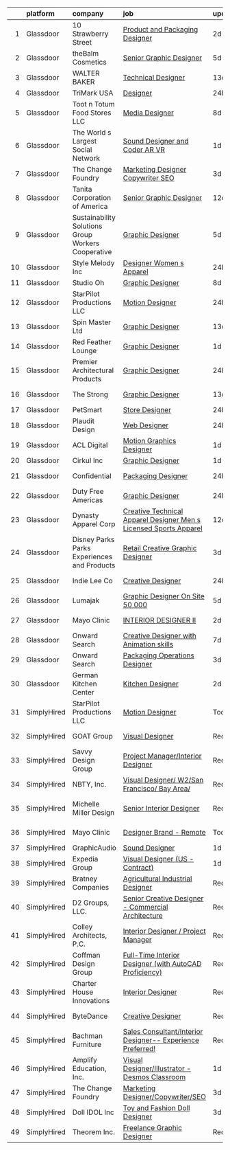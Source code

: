 

|    | platform    | company                                            | job                                                                                                                                                                                                                                                                                                                                                                                                                                                                                                                                                                                                                                                                                                                                                                                                                                                                                                                                                                                                                                                                                                                                                                                                                                                                                                                                                                                                                                         | update_time   | location              |
|---:|:------------|:---------------------------------------------------|:--------------------------------------------------------------------------------------------------------------------------------------------------------------------------------------------------------------------------------------------------------------------------------------------------------------------------------------------------------------------------------------------------------------------------------------------------------------------------------------------------------------------------------------------------------------------------------------------------------------------------------------------------------------------------------------------------------------------------------------------------------------------------------------------------------------------------------------------------------------------------------------------------------------------------------------------------------------------------------------------------------------------------------------------------------------------------------------------------------------------------------------------------------------------------------------------------------------------------------------------------------------------------------------------------------------------------------------------------------------------------------------------------------------------------------------------|:--------------|:----------------------|
|  1 | Glassdoor   | 10 Strawberry Street                               | [Product and Packaging Designer](https://www.glassdoor.com/partner/jobListing.htm?pos=122&ao=1110586&s=58&guid=0000018243933b9ab3ee5edc69292d4b&src=GD_JOB_AD&t=SR&vt=w&ea=1&cs=1_1140e3aa&cb=1658991099370&jobListingId=1008027656755&cpc=654405A9B1E0A9F5&jrtk=3-0-1g91p6f2vkbmp801-1g91p6f3n21a6000-3203b52c68a4bba9--6NYlbfkN0D_6vMx0NGgUfI-u-O1RRT56q9GWdSybk0R5Nv1r0VkU2Ng-LzUJjuSpNa2qsol8YuBYtBQJBb7wrvamZogabsoahdqLMjX-Xzjg0-zH8JjOoF3GN1lU-R5S99nYChyfIVspmwmAaBLcqu8yt0J54AzB1PyGiFuTaCG3BfvpDu5GkRwCJzKGvJCjroYXrW_aBIzzGte3QE4JvJL6eoSM2W9tu_RPFmBJi7g_MvYMEBTh3OlfLR19dkAtwirfZwPrwmw4CQlfCaDxHN66yAcvYLCo_vlXGDPG5uuLxc-YdOEutrkpNgplkeAkTEtzWoFmNFd5qEqNNDqupjioiwMhuXSqqu73dDUZGBDGy-rlYMVTnSi1-zaX5pYM4U5j20ZOQ8RsSUkMd-4trYPDNqf_z3V03M6QnxKzg7jfIrSSCUN4aZj32VlDMCa9FiK9hQoXlMemXmwGPS0srFw2Y4wKxvBvpWvFpT0QGccB_yooh8Xch1uIxcwVaKOY08PWFeI5m8%3D)                                                                                                                                                                                                                                                                                                                                                                                                                                                                                                                                                                     | 2d            | Minnesota             |
|  2 | Glassdoor   | theBalm Cosmetics                                  | [Senior Graphic Designer](https://www.glassdoor.com/partner/jobListing.htm?pos=128&ao=1110586&s=58&guid=0000018243933b9ab3ee5edc69292d4b&src=GD_JOB_AD&t=SR&vt=w&ea=1&cs=1_318de666&cb=1658991099371&jobListingId=1008023270650&cpc=8795CF9063CD573D&jrtk=3-0-1g91p6f2vkbmp801-1g91p6f3n21a6000-3443bbd3b66a87f7--6NYlbfkN0CiwYZWsgeIGxaZVD9AijDv5Y8RBhHgWVXL7YNkINyxKjn7YTrqEzQwB_iyJwxxx3lTN6lrSZjncLtlQEJIM-o3RG-7AJazINih6hy0vg3xrkk_OT-XH6ntD2F64M9b1vJIjF-nYYsQQMLeoY5kzfmfaXFxzyRQlfy78UCbYsKhJsO5efnCWg0i4KKBz7W_F4a84yzcM2J2l6Z5XFfgdHz-zTb-bEdV7CdaewX8DOAiHDb19lWONBIPUG5JEvgzV2x9ws2VuuBsbx4DwcMLlNOvjSZDBgstau5D1UUx65cztYUI3PWJgfIOQInPUWG5OteRMlOjkX-1Ic1CdR8l2Na_8Wuam-xi0g6hyhrQjyjS1JiqrLU2KyT09dlMX7kbJnDSt-pZ5UtJRf-UFm4aPiUsobgpvCVemFa08wyRM2tlixsVdiIUxNZEGGAX4IlqxJQIAG8HMhhLToWMSvwCpvQaN42s9xmleY5reaSBlhcruZ__tw2k9mahUh1H37DeJPM%3D)                                                                                                                                                                                                                                                                                                                                                                                                                                                                                                                                                                            | 5d            | Remote                |
|  3 | Glassdoor   | WALTER BAKER                                       | [Technical Designer](https://www.glassdoor.com/partner/jobListing.htm?pos=111&ao=1110586&s=58&guid=0000018243933b9ab3ee5edc69292d4b&src=GD_JOB_AD&t=SR&vt=w&ea=1&cs=1_886b63b7&cb=1658991099368&jobListingId=1008005332025&cpc=87034903B3AB482B&jrtk=3-0-1g91p6f2vkbmp801-1g91p6f3n21a6000-16b3193b0ede4e7f--6NYlbfkN0A1-j4u96m2xyqoeIWnPoR7_J4x_bs5PQ-S-7T73NKrWs1ICRAWkHF7n2wd2ehqD8mDuGAT67GNun9A0CDmgBq9KSGfgngPpHkvvyaAc0N8118XMNXDUARQgpqAiZ1AtpVDpoLLrYWxJ2obS0RKBKzT3HjfD14k6Li0J2v4QPvvVLY-SKT17o0jNf7pwYEP7Y9oi3Zx0EAiDzKfvZeg0enyMmE1WaUBtl0NBOVQQIDuvsuykdciL1fRmQbYJuipnIMb_59o-VqxbPhfGcyldEjSZvHoGId_SVscoH80aeo2rvS6VjB8ONNcA__MC8Do3kU6pZ_wJPRGel6nGzxyBvdyzSVOqnfo_h5-0xaQ70zR-yXTP4pz0Pvigh1KqGcI3mjJ1yb-Vr9qp0ikZTmBJU-wsVhhjBI5lh45WPxm1wm8gKRAMAzBc_kszOyNu5vOMobt1ZZIGIHzqMib0EkQZLIJCrinAGWleFHUdOW1C7j-YnRo4uBacwz_)                                                                                                                                                                                                                                                                                                                                                                                                                                                                                                                                                                                               | 13d           | New York, NY          |
|  4 | Glassdoor   | TriMark USA                                        | [Designer](https://www.glassdoor.com/partner/jobListing.htm?pos=127&ao=1110586&s=58&guid=0000018243933b9ab3ee5edc69292d4b&src=GD_JOB_AD&t=SR&vt=w&cs=1_1f2e01a5&cb=1658991099370&jobListingId=1008033595243&cpc=FAE5E775D180B2FB&jrtk=3-0-1g91p6f2vkbmp801-1g91p6f3n21a6000-7639b0a04e337125--6NYlbfkN0Dunb9VG4vZxdc7LiwWlvX8ookvGZGBZF4f3Y8dV2vgGRSt85D8loWo518s_fq7Ddmps5b6KT28-_xN6oLl7GMzVE9Sp88IzjpCJs83ncn1ObOmiBMZeDwyRSlLHoD7gXaLAuWDfndNUdFYawC26gDOqqpmRooMEKsQp78pCSg0KSfaiLMpdxZebrRvE0UwYr_C4epZws4nt3LtpfFkE0gBVi4lDzzv96_25mp7cfOUXw5IZ0t82VQ8treTOVTpiYTkABiBUd3smyvTFClY2s-SlTVx9Itnx-jznPoZxmwOa149C5Ssm3J-ll_8iH5YMJaemPk89tps1AkZzVwUD0-YWPrj5UeZKFR8o5rkU-9oTyTZGKeg0biCU5yS-0oMFj8SW4uYIIm3KnF4y4tq6VuhOI5idnb_4v2lruc1z1JVhtofmLinHhgiFYdLjEMWHoUNJVFOI48Np8GACr59JENPFZXXJmAZtg6fhEJhTTMDlDMl1vS_BPUmJOVkBOtzwBcBNb44b8h4pa-cC2yTRisQC-jwYWZ5IZAtZeSz6ZJRI6QKtemPxgPh)                                                                                                                                                                                                                                                                                                                                                                                                                                                                                                                                              | 24h           | Atlanta, GA           |
|  5 | Glassdoor   | Toot n Totum Food Stores  LLC                      | [Media Designer](https://www.glassdoor.com/partner/jobListing.htm?pos=110&ao=1110586&s=58&guid=0000018243933b9ab3ee5edc69292d4b&src=GD_JOB_AD&t=SR&vt=w&cs=1_9e121f79&cb=1658991099368&jobListingId=1008014381399&cpc=10100C7693495614&jrtk=3-0-1g91p6f2vkbmp801-1g91p6f3n21a6000-5bbd51cb50677fce--6NYlbfkN0C-DhQNmwg1Xw21IP8sDOh_3gsjAvXmKCbZ2k6OTTTvybAtb1TJ9W2f9W7oqZKodxTh4QpXHO9uJ-7u6e2sFSQAxRmpCjyGaGtDvfAzGr8OeJiqKZxXNSCIPvzAAT5ZMLCDD9bPs6k7iEO2nJUMJbEJM77ghQjpsQ5st8_cUk545h6DrqFGOeGa9m_FffVlTIqJSZsOxojAHQsO0UP3tP0BTlDGU-F9LoJlkfcreMFkHhjGiWqjwwP0NwPwkjtrL45utDUJv3oJd-VoMJ5X2qTb9wngh3d3AsvZj5hO-2AMyanI9L0Y4qbFiGQfmyb4ZbvYe3pX7IWDUQQ0zTg99Fr6dcUWpU-axUmDb_VFsYaci5nlYX-Efn6GWNzIzkFKmsE0ARNGh1NAYoMzv8aFylNBKImaf1SruAL33M6jhFmhFGmKD_k1twJ0pvXr91iiZ8q4vHEVnOgIHxNVJOOmc_AzGxNqnFbXqam8e4H2zOH82o-HrXZ-7D_eATGO_ZHU_ize2DGa_a1C2Xpp-x1vPy50dasvLIL8Q-w%3D)                                                                                                                                                                                                                                                                                                                                                                                                                                                                                                                                                          | 8d            | Amarillo, TX          |
|  6 | Glassdoor   | The World s Largest Social Network                 | [Sound Designer and Coder  AR VR ](https://www.glassdoor.com/partner/jobListing.htm?pos=129&ao=1110586&s=58&guid=0000018243933b9ab3ee5edc69292d4b&src=GD_JOB_AD&t=SR&vt=w&ea=1&cs=1_6ce48611&cb=1658991099371&jobListingId=1008031528055&cpc=149B3D5996025BBA&jrtk=3-0-1g91p6f2vkbmp801-1g91p6f3n21a6000-c5d8ffadb915c32f--6NYlbfkN0DSgjPPcnEdvoK3uuxfISLALE6pB1FR7YSHOr_tSg5_QGIhoz_2VqUepdcKLBLI_zTUk6gDwaoQ9vEVPtJf9rgUyn_I6h_8B4D9wSAIOyt_RJFN8Eflhj9KJJvZQUXNdWxq6wNfnbBFCNlciu9kDebYOONalFTI7aQu-OsppGEyxKi2mf8gCqkI4OgPzuyRldzKrTfKcTaSDvl5TiMfjOU8nrPTrdjR9Dm0IA-Pz5BBxYj3TDkvjTDv_-zyWmAYdvomxQQZe9ZxT6dhaN5_-9fhlUDQq0me8STLWjHTbxyG0mmF9WgQFfk9ypzBbrXJ8nDbHXHVe--tog0EBEFbMir8AyBoRI5hXDQ9hl5a5mDwr-E0-_lC-NpYWFntS74BLIbI90m1s3F9oMqES_LCgEIW0Esw2Q9xo6h-LwR3QYTOB5MOklSMuPOGboelopIMdFtOwRFESuSnPSHll6OG87JWkXUGFsqhyS0UbnIIIGETyWKoni10wJOly-UEFPJ7TUGCRSVPa8BkAJD7a-FWj02tx7y6QZ42aloW5-NTSWwm2Qp_zwx8qGXDoMr7tihG1bVnN0b1B44UXJ7LdQ11uLzs)                                                                                                                                                                                                                                                                                                                                                                                                                                                                                 | 1d            | Los Angeles, CA       |
|  7 | Glassdoor   | The Change Foundry                                 | [Marketing Designer Copywriter SEO](https://www.glassdoor.com/partner/jobListing.htm?pos=115&ao=1110586&s=58&guid=0000018243933b9ab3ee5edc69292d4b&src=GD_JOB_AD&t=SR&vt=w&ea=1&cs=1_bb134fba&cb=1658991099369&jobListingId=1008025317235&cpc=76BDADE3D6D9A820&jrtk=3-0-1g91p6f2vkbmp801-1g91p6f3n21a6000-fb7258b6237a642e--6NYlbfkN0D4nuovUOU2dPryPr7-xanE7ZFWASvaSyNm3BqXIbrO0lueVQMKw1-JtKaDJpbCCPJZ4QLYgBfEKYAM8eYYwNu1QEThpSz4ntmjuGPVgPCJH7UN_h8JucpcA6KSlh4ezasfpprWr0PSwIejdc3dfc9bVTHhQ69HRx-oMCdYZ4L8vmOi8Yb5XhyshrPtUabAxyLngZDj9FA3X9ZpxqPd-MeVRUBHn9jciF-f0YRUs4wTrdjeIdSsVnfi8oyfFLFDZxURuIuoKzmzMJJ1o1iG6_WwNd6Hjn0_H4ca6Yfs7vDHC6SLOacsEkmw-AGRwfZxyoVunnq5bzqQHUkbAyE_0KzOi19uaFJDGQ-sntBZ9L0S_GgCo1xmkJzZJQT6Wc9IeNcj2XcGM3jasgA2uGCnqQMsz9RYRuv_PvbVUrqXT9NKEhZOrTgRFTmek-rbhFG4xv3Z9eAoq_EwsvRN9zv7H6DDEFelIlcQbexnXjAFKXR1VzE1VB3Lm7hHb90Ol-jHiGo%3D)                                                                                                                                                                                                                                                                                                                                                                                                                                                                                                                                                                  | 3d            | Los Gatos, CA         |
|  8 | Glassdoor   | Tanita Corporation of America                      | [Senior Graphic Designer](https://www.glassdoor.com/partner/jobListing.htm?pos=114&ao=1110586&s=58&guid=0000018243933b9ab3ee5edc69292d4b&src=GD_JOB_AD&t=SR&vt=w&ea=1&cs=1_9a1e5b7b&cb=1658991099369&jobListingId=1008008662771&cpc=853DEF62E69EE75B&jrtk=3-0-1g91p6f2vkbmp801-1g91p6f3n21a6000-674f40f1d29e67f4--6NYlbfkN0Br_TK8j6JaD-QQfsL_934P_c1Ne1AjIrIowKbeDvU6FvU_T-Wr6l-jQp8DOAZoETeOMK1Or8MCHwEqOvm0Ovvh-3yp3dcZtJP4vS22On_tYXEfKg1sb9_9FcQTQ2l3p4Oj_P9sIKoPYP_8Xgrqu91Gd0YQpYxIRsHYdGPLomAy3Ju-L_3yIF0TUmO0ryu2VDJ6uYXQXOyB9K-fmcjf1UnKpSgpM8oBCUSKaqkcpI4WXRAlJRmz03-NBecqPrdjTRkBHPy_2Pge5mf-e7py1YvjMN5RDdH-gf8IwnvW-Qg2yHoar5yAwyxIBiPcni2azws_-YL-8ooQYI5nLAbPfXy35TjXmDNubPVC1mQlf-qSfZU4h-PR47FxVqAbbxwJzugUSzgVntVWTGvlKs9XnlRtAz-BrUhTvPSN5sKPe2H6HE9XY9mlum5peZrdoI8GqVS0kMWU1ch7ZkRkqFXjwe68dEVFujtvPT3-5_Vk4MlTFdsILD4igFz0fjEBVupwY6KqP0g7GQOSRA%3D%3D)                                                                                                                                                                                                                                                                                                                                                                                                                                                                                                                                                              | 12d           | Arlington Heights, IL |
|  9 | Glassdoor   | Sustainability Solutions Group Workers Cooperative | [Graphic Designer](https://www.glassdoor.com/partner/jobListing.htm?pos=120&ao=1110586&s=58&guid=0000018243933b9ab3ee5edc69292d4b&src=GD_JOB_AD&t=SR&vt=w&ea=1&cs=1_600cea76&cb=1658991099369&jobListingId=1008022285811&cpc=8795CF9063CD573D&jrtk=3-0-1g91p6f2vkbmp801-1g91p6f3n21a6000-019f68c7207ca2ce--6NYlbfkN0DtdU5R-ToAv2xdkvsd8oJSGFfCO0ehaV5AhNAfMTO2EKkvNUCxhAZVh8FTJJJQ-LBSbytpXPmxJ0mLM8l84vRo2UWrtIQrGi44zkJfGC3AnQeNqyx7D3s893Qjt-lzv12RlHkYPDqg-XyIqYP2T_z-NX2u93bhcMFidKPlRa8IuStN2NtQ4e6qfwH0Y0BYjrZkd8tfHzyJ5kgdd4H9O9mpSz5BqJJXAuBuNdaqr51NNoRWcuqeAhSnx89_OfKu6xaEhSxc6URPgYOM7zVkh1Ouv0c33ESzALQ6Msr5DOP-ryRFM26-AXbdP0D2eY18UipUQKa9ck8gfurLBBRbWBlVxS-gI6gBlhHLdMlyJ_XHVAIBEZhYIt7gBLykY_uz7vOFGtfl_PTH7OgvgoRUacBwlOj9T6IlYWKWAiQ3-nwDQTRxjCD4zPIRfTL4Z0-gCaqu-Yndi_FTkvFmBfvnoV9JbSgOctUPkKKKEKLuLVrZCA-AhCmE3PCD)                                                                                                                                                                                                                                                                                                                                                                                                                                                                                                                                                                                                 | 5d            | Remote                |
| 10 | Glassdoor   | Style Melody Inc                                   | [Designer  Women s Apparel ](https://www.glassdoor.com/partner/jobListing.htm?pos=108&ao=1110586&s=58&guid=0000018243933b9ab3ee5edc69292d4b&src=GD_JOB_AD&t=SR&vt=w&ea=1&cs=1_8a30e0ed&cb=1658991099368&jobListingId=1008033132421&cpc=009A9C8147DF705D&jrtk=3-0-1g91p6f2vkbmp801-1g91p6f3n21a6000-73379b3b1e8d84f1--6NYlbfkN0DAFse7BcGUuVAN8m3NgtNYNI_Bbe_-zZ5ig5FCSdS5jbZeQL0kCGXzLap9KXvFmsa_vZdZ53ohqpGuAKGcS-7aMbYOIN61PtT-jUm09_P5x2Ms4U5Tiq0BG8P7yLpUoKegTIC0L1iEJK5LG7e4Y_lykRChc2uPGpX3l5xmBrf-uY8Nay5XvDwWWKFHE41_Ty5Wrujg1AQno1pVj2FYn3Ct-m3ZuQRH8MOkNOtC9FmwJ_Behpp--YtoirKkaIJP627CRcnLEa_vjzIMnhYtCdLUSjrqcX1wH-lCSOmrcFS81zMidn56ruZxnDNhavbxgOtYSmaUsJJixcKC2-Vf4LvqttLcvWtPybFYk6XOiLKZYUrMNYN0_OnijgyAi7dD9AaMrR6DEE9UVd18b4XsVF5r4rmkgYROUTh1AQdFOq5WSdENXCVq9e4BgHtFoCuP5J_sv3vIq9dW6MyDxAPU_xwlo8Wldr3C8YfPY8pZgyacW0dCJj3Va1LWICYHqedyiZaZxTte_wQWdQ%3D%3D)                                                                                                                                                                                                                                                                                                                                                                                                                                                                                                                                                           | 24h           | Los Angeles, CA       |
| 11 | Glassdoor   | Studio Oh                                          | [Graphic Designer](https://www.glassdoor.com/partner/jobListing.htm?pos=124&ao=1110586&s=58&guid=0000018243933b9ab3ee5edc69292d4b&src=GD_JOB_AD&t=SR&vt=w&ea=1&cs=1_38960eb2&cb=1658991099370&jobListingId=1008014763391&cpc=155EB9D5185558AF&jrtk=3-0-1g91p6f2vkbmp801-1g91p6f3n21a6000-7f0a677e82384868--6NYlbfkN0AmLabXY7J6JPiiqr1lOxmFtP62cZVRFrUdLjQL4b-L8eQ7-McrdDuV3YRHJQOTQk174tc6JZEMj2QpUGftsfAO7GUij31hKg4Y7oKky-_lDOoRkdpghXACcRguC49d5mjaQVJDqGUQpRQ0YIExfbvSeERIUriCtVpel_zEhXiVTzm-3quUxj78ttm5LKc3vchvND0IcxpLdPh9HYRZfHAZkTVvZG4rtg-VepL0XIal3np7F_ee8J3gPIRFOZg8W0pz7KqSsrV62LTvqSzncUP4lfzNHqcVqSutvJrUu_DBhxIU7Dr0duxVPN2zjOPRubHIGp6tFCtgnXdmvVVM4XRQBvOzc5zJQr83NOmXsaBtDhUd8ryTNFB5Xmsuh80AKUndl45D1JxwIq8XmBIM44w_6z0CNxeceDNbisoFaztD5FwlDGi7nwkFfG8KXNCun2Q9jQQvPzRkymVacmuwzB5l2M3hvuS7c4fFp11zRfJuJS3hOq-7F-XK)                                                                                                                                                                                                                                                                                                                                                                                                                                                                                                                                                                                                 | 8d            | Irvine, CA            |
| 12 | Glassdoor   | StarPilot Productions LLC                          | [Motion Designer](https://www.glassdoor.com/partner/jobListing.htm?pos=103&ao=1110586&s=58&guid=0000018243933b9ab3ee5edc69292d4b&src=GD_JOB_AD&t=SR&vt=w&ea=1&cs=1_132181c9&cb=1658991099367&jobListingId=1008033242624&cpc=F45C15D234B746DE&jrtk=3-0-1g91p6f2vkbmp801-1g91p6f3n21a6000-e0ce9bff5c716acd--6NYlbfkN0CB1tmP7rfbaHtYFmPjg1Xv8BJr6DUbyz0HQmM4H563AlwRaaZ8jklwhaW8xmAWuQ3O1_kiORPhapeo1G7BiCmVEidPLXHL1bnstLl38e9RTxES_ogSEJqRqR-R1l92K4_xxYPum35ZM2dW1WoIVIJZiqpfGVPLBlLSfcnBIGW4PvtPWM2OOdpw26C806sHK5zv0KBpi0pA5RaD39_lj7kS_9P3iuSOpD3AXeMF7IRtsi_spvB6OFnWWDsUZBxdSWe25Zw_xasiYf342URE7NdAZPnhxxGWDo8B2BKkHN0TKObvey-ktjCAIOLF7O1-XPzIG_XfNTI2R4yyWd2-EBoHrLT6jRFqewtUgFi5vLPkz-H4kaJ4VqHqkADxEkmcseP1ye42VvXK9kQ-6zxnHsgvyY6Szok2xgSIalh2hgiSCS3VurJ-_ykIMQwMlqe129JT1keaAYgejbeRPJX8MDQGLltaZf2UBDvGY5Gn_Rhgtw1XTao2BnwIF-AWDjc0eUY%3D)                                                                                                                                                                                                                                                                                                                                                                                                                                                                                                                                                                                    | 24h           | Remote                |
| 13 | Glassdoor   | Spin Master Ltd                                    | [Graphic Designer](https://www.glassdoor.com/partner/jobListing.htm?pos=101&ao=1110586&s=58&guid=0000018243933b9ab3ee5edc69292d4b&src=GD_JOB_AD&t=SR&vt=w&cs=1_7a6ae7f6&cb=1658991099366&jobListingId=1008006194441&cpc=777305277F503B4C&jrtk=3-0-1g91p6f2vkbmp801-1g91p6f3n21a6000-89f725ba411851a2--6NYlbfkN0BvH3A8keRzMSHNNzpo8GRtlYiokHfs7hRv1iTbqYJ_v3EUQjdtkMnPMFLtVYawuvURRB5lOsxemCJH8Wi1_kXTK54QZo0iJrly-0b7w83BQ_iviPIAJaZWw5KoUGuYM0CbHyyBaYeu5Czi1Q2-Ewp0CCpdF07W0apBDOLdTF2YLJMdTfrFbY1wE0k75YQrgXZ4QyJc9AzBNEgNLddGUkp2ajjoljtEVa4KKPrbBCPylkCOK5hYPkht_-2Ds1Ln79FOnSzZ0U_fdmCrj70AFtW8MW4Jy54mXUUotAh7q0jVbMod0BBl16IgiWeZlKQtnOq_5F6PH4CM3EbMZsvg70uREyn1u3M8uVRfu5MKTo51bPGHuK9TOB88itJmScCd6JtbEaCpJN114JBwaQwQnw_STIhH2YuLzlOCPgh0GUNOkKrPZAvEf2RpBWBQbnSCPfcQVx8932n5xOoDEgc8gUDQns9hCtgXlif9sTCzogywNZWJK6LPRTfOb0jzz3IqHuYXHCsDW3OxehVq5O6h6AK3_grnzbl9DGXHNpCczBXWIXDwHgz52czoi3EGagknPde3f2nA0bEP2EAcpXBl7kBQTz6dCIBsimSO2DrSERggk9qjFz8sgJq1eRccoX2AmSL9vqayKwwEJDACO0AzDruYvPOxIGzmD7Q%3D)                                                                                                                                                                                                                                                                                                                                                                                                                        | 13d           | New York, NY          |
| 14 | Glassdoor   | Red Feather Lounge                                 | [Graphic Designer](https://www.glassdoor.com/partner/jobListing.htm?pos=123&ao=1110586&s=58&guid=0000018243933b9ab3ee5edc69292d4b&src=GD_JOB_AD&t=SR&vt=w&ea=1&cs=1_3396950d&cb=1658991099370&jobListingId=1008030539447&cpc=FD1C1DA32C38CFA7&jrtk=3-0-1g91p6f2vkbmp801-1g91p6f3n21a6000-6b656f69c14fd86f--6NYlbfkN0Ddfv2SxKltVr0hJqty0CSGezZHsWdsLdPK0v9OJZclYrn22NYS8CyYDZMQ-TA6jV9htuPGfdNJP06jaoC1BAiEjOXWfxEAbeoWMdWuqY8qZ-wQ3riJQELoXj_VWH5N4fcGTEyEZdIxnpbn4ggFwthXYvhcHi3ptfOWCo-zkqeYaDyG4RvOkajHTM-lwnT97fMGdrE1_A8MbtUXasCNclbcUw2ZE1H5IeVbK47tFeLDIdk8PVmwdRXQIMzg-R2WoIeDHR2ATtDs-Vzt2DSFeVRw9kHCq_6YpkktDFvaBoXmfPgkipx1GCwUpYDW412oMnHCOoFNRinrUvm4ccZmw5wFy8TPYtYkzeBqQQmEZH_4rMGDRODX6TE6hyeJQMGMmyihStxTZiTalBd3Bc74GjHs-BW5x14QknBkIsxoVqZba-ZUUT4RFMxnbT26s11Xrfi9xV4Se5Umzox1osRoh8TIDExpeLWY84P_3YkEM2EzcxOVPnpDk1FWKK_AR_iXb-5JZ_KQuualxA%3D%3D)                                                                                                                                                                                                                                                                                                                                                                                                                                                                                                                                                                     | 1d            | Boise, ID             |
| 15 | Glassdoor   | Premier Architectural Products                     | [Graphic Designer](https://www.glassdoor.com/partner/jobListing.htm?pos=117&ao=1110586&s=58&guid=0000018243933b9ab3ee5edc69292d4b&src=GD_JOB_AD&t=SR&vt=w&ea=1&cs=1_c20d3a5a&cb=1658991099369&jobListingId=1008033344725&cpc=82B3195DA92CAF92&jrtk=3-0-1g91p6f2vkbmp801-1g91p6f3n21a6000-15afd1996a4bca51--6NYlbfkN0AgfcQhIBsIci3WEG-Gq5VjpvCIZiW_6GG9UMSSEbKt0BuE6XLEFTK0dK2PN3FZMKGeUC0wsJvhr64c6Z5vQESzXyq81wiBdyNi2L4nzzDfN62q1nUqiLrnhg5oSDcBX5kKu-Q_sISaukqM96O0R4TqjUFAHrOB324ynt_uBUjNA5UyWDV73eP6IwW5wf_dltIJqzB25QCIzzOkZaxQtYW2e8yPHnIhX1uP4DxK4aZn90nIWVFtTV1CAvSfK_ZkUGDGjerGbwvWQMhpqEnGRifW1LSIXvrnXU-f3KY3pxBU-vD7DiBH0WpDgc0yPO4_fKK4llgn81FZn-GB7CokJ0Eh8JHP0ih01tx6ehYqOXDZAjwca72SG66uReCD_6iYeyOQJqHxBQ7PhmOALPza6tveACnqIztxph0OL0q3YkYOKwn27h93MZ2wTYpUovCzPTrzx99HOaa0MEGgHmatYOTlBKfbJqe8j3B-Y1Dq0SAV0xBH4V2-5wcjA-R13Npy7r8%3D)                                                                                                                                                                                                                                                                                                                                                                                                                                                                                                                                                                                   | 24h           | Montgomery, IL        |
| 16 | Glassdoor   | The Strong                                         | [Graphic Designer](https://www.glassdoor.com/partner/jobListing.htm?pos=106&ao=1110586&s=58&guid=0000018243933b9ab3ee5edc69292d4b&src=GD_JOB_AD&t=SR&vt=w&cs=1_af95a80b&cb=1658991099367&jobListingId=1008006418414&cpc=41F4513DE90102B9&jrtk=3-0-1g91p6f2vkbmp801-1g91p6f3n21a6000-c010703067dc7c2d--6NYlbfkN0Ahws8kNGmOiLWgauuIziZMRXqfCHQUTTrt6W5dAUkkNd3GnTeS2Y2_3uk8UkBc7BTBSIDhSoQqZgL2YWkou6OS7YcwRvMGY1ZHffOHjBK6xHzvCb-RUwzA-v-NS8LY9EDZb3dEvN4asu_JlHuSWnfMhrJbs6xgvYPvB8pYG0fAIMev-Ie5OUo8gjTpUdbN4bpmcLyMIiM-zmQA6-6YsnaHLJ0zHh7E7T-8M4UqszyogtmxhX_R9MO54leJmUHFiClgND7x13q6q20dPMiwFSpAudg9jU2aIFEpTeTEgtrKmebv7CxbLnCAXvb1ypgr_qsnsI9X9LjOiGfEsDBdM4Hd-kskRRyMqzrszflKSbRKCEeZCrC6LtipJRKtdGmMFTLbfWbGMdKibZAJ2RtZc2z-upxfJbLnr81bmtFVPZ_7RSRR3GAaQEhoa1qZfbFMyND_B52gtuD-ZmV_NWHBZudol_us4Nil7yGMsZKXU2dz2A_NKxkBBCuxl539-HNmdvD-Ws1IA4wo0oSa2HMnhAKEbLjlnRC83WT-5gpDdoIoiO0Tzxi_3-b1-Q06Q7JNCZWtM3R4cj9XlqBQCShHYjmiQwiptaxyeGUl2W-0VYtaN2tS8r7F34gJcwpiJhl-9UbR9NydnQOJjg%3D%3D)                                                                                                                                                                                                                                                                                                                                                                                                                                          | 13d           | Rochester, NY         |
| 17 | Glassdoor   | PetSmart                                           | [Store Designer](https://www.glassdoor.com/partner/jobListing.htm?pos=104&ao=1110586&s=58&guid=0000018243933b9ab3ee5edc69292d4b&src=GD_JOB_AD&t=SR&vt=w&ea=1&cs=1_206caf2d&cb=1658991099367&jobListingId=1008033370254&cpc=E5CA8B5EFD9AC7B2&jrtk=3-0-1g91p6f2vkbmp801-1g91p6f3n21a6000-4867f446a5f73577--6NYlbfkN0Aer79r-Ek1f2zFMe-TCt_AgfDGiNspZCebQwNT11SO3d6yOIEbemorUWEa-FQjNaH_AIWU8bCS2YD1QJ6jz3lXrM0SQVX_ilwgqwzV55mdSeJ_cmlh8Awp5kalB1ytbtp5nDjDzZu03kHvgItughzD4Z04INkBj3ymbX8u-KZx60ctLA0tlGtehSG9xEFQ3-CUtZmCr_CEo08xsdyMWdxxtQ-KDvlT7tg26cQnVIcNKQYat8sNu9Y4bUIL0jceZunxAy0Oz2gNr8bSvkuknxHAIqGW7CHEsg4lJr-o75oBW8h2whhCoZxrtNZGo0SGwnnaV7IfmItqtEebg7g4YE0zaZRUHv8MjrAzItHCHeR9KBj0t-tr_s7m5qCTAAnIbSyBqMzJTaUwAtNhl5EMQCToPe9kDHoRvwwZo4C3C_KEVz15ZOUeG6d8KzZEw9pBcQeygCYSv7JBQBpniKvvfCQ_PWS0qP36BwidHvwf9aPDvwGCiiByFIoZZK5lRD6n-GpBzikBbvlBVA%3D%3D)                                                                                                                                                                                                                                                                                                                                                                                                                                                                                                                                                                       | 24h           | Phoenix, AZ           |
| 18 | Glassdoor   | Plaudit Design                                     | [Web Designer](https://www.glassdoor.com/partner/jobListing.htm?pos=116&ao=1110586&s=58&guid=0000018243933b9ab3ee5edc69292d4b&src=GD_JOB_AD&t=SR&vt=w&cs=1_a058dd4a&cb=1658991099369&jobListingId=1008032873821&cpc=7AD1D84939BBEEF3&jrtk=3-0-1g91p6f2vkbmp801-1g91p6f3n21a6000-5871377d24d39ea6--6NYlbfkN0DasB-ASNeVQ_iEwNP9rV5EI6pLftxH9pEZ4CjHQEN35WyjKVocdnsF0AM_unW6f2hcdVO9tDMNBt17DFPXqdsX-cAQNXq-Q1CjZSm6n9zCHGCysDYHxbZf9nnZyIVU2VqspOhr86-x9Cchk_tY0OGy3O-9_eLnrvd0ACAH_j0WLyeXOE20sqYgwIEkBxekbKkK0rZVtjGp3rvYiTdq6yToQhJ3TOBYHva0v-0AiHMVnUj1oWTSl0979VEbIP1M77YJc4GGMxrBL6uqy1-mQ0T8fBnZWIEUZufA1DEBGVniVisM50GVyEy5EYd9WKHfi1U_RTnSsyYHRZTq5rB91g8PbcopjLDigpbsW2NQDCuSiqPBTGT4qF1qdY00gYBlxUTvV5tN5BIEvWWcNdZ-HwXHHpjjVhHS7oiFslunlVnyTuPWV3YSihb8j2OCUIvD2oWRgLPJrSWL5g%3D%3D)                                                                                                                                                                                                                                                                                                                                                                                                                                                                                                                                                                                                                                              | 24h           | Remote                |
| 19 | Glassdoor   | ACL Digital                                        | [Motion Graphics Designer](https://www.glassdoor.com/partner/jobListing.htm?pos=126&ao=1110586&s=58&guid=0000018243933b9ab3ee5edc69292d4b&src=GD_JOB_AD&t=SR&vt=w&ea=1&cs=1_2dc72b4b&cb=1658991099370&jobListingId=1008030793461&cpc=2CAED5C921A5F994&jrtk=3-0-1g91p6f2vkbmp801-1g91p6f3n21a6000-041d39cda1a5b432--6NYlbfkN0Aba5oU64R_O9Kj8y6RMdSSFXuPwn88DcWu9IRDlipDHjxHIIFB0atBqVJ04z1yB39EXaH3HfJd71xDSokcWTKmhcfxdbhRrzjNjs_IzDovLb9bsEsewfUfzaqhWbzToXK_90vEZ-34TCjbCctfbqdR3ugAMy21W9gB1cg5Q3DxaFfqvGujc1GFaoIRdc_9JLcahJSKEt_G-smOBrtkuqTkQ2QW9QaYQ2LFBcB4asv8JiyXJ0m8Pl-F6x4fJ-km-1QvmxSiy5ZAsrrxkGIsv9Upo2U9dqGQrZ4Z4FounmpfogAwfUoo3iOBf4_cO9EYi02udoEeTAqczsT22YWJNpZvts5PoU8cRvzCilS6LMuWKtpoJ1S5vMGhVafNVBNChoUkttX6Gv3993qXat5AkjObBGH-xsZ5nibmBgxvKBjP2kjALsdG04BQcaRh21Daep6P-xHYR5QVZKCSyoE6VuLjb9tMZdVXOGS_28xPYAuCuKRRN0ORdXuYqQoEjQ1f2m_1lu2GFLWSIg%3D%3D)                                                                                                                                                                                                                                                                                                                                                                                                                                                                                                                                                             | 1d            | Remote                |
| 20 | Glassdoor   | Cirkul  Inc                                        | [Graphic Designer](https://www.glassdoor.com/partner/jobListing.htm?pos=118&ao=1110586&s=58&guid=0000018243933b9ab3ee5edc69292d4b&src=GD_JOB_AD&t=SR&vt=w&ea=1&cs=1_26bcf8a6&cb=1658991099369&jobListingId=1008030706022&cpc=149B3D5996025BBA&jrtk=3-0-1g91p6f2vkbmp801-1g91p6f3n21a6000-88b59fb4c980358d--6NYlbfkN0DMiFM2DFaCxWVgUXAQeV1PT-6RmaTIEUC9UBgdAka0fVNoudSQ7Q9QjY90NfnI-og8anr1gKQ0_IzzaRVpQTqJfO0CkkVwP9LPGF-Fyach_elNXZnGYFd-5a9h5alEnRE8jQ_6wmkZD1buMX2mnVZSsosEB-LDAF1-02RTC3IHJrNm-q2hLDY2-Ve-RlGnh1HDzbVCqtGvD-_3IpfXrh1p-o-g4gB2UCXCY9rm-_VbK1_4tveR-GFpmDBOS8mQJRvFZ5dXovRtEUD1XQ4wi6NGRpGsvNJFP45ANa08AtrcEbumfRwZ2S-6sMb9Sq2n1ZYIx1QsF56hPjRlgfrjWQfdvEPzmOQFhzBDHZoC4yTtnevQzrDTmSV1cCMx5jZEewywWH73DsThgZ2YibdhgsmxFbDEtIN-Ti2bTcaq8mVnRFwC00WU9rZVWxeembQGG3D_bDX5Q-IchlXJ8I8Iu7HLY31fiEk1yZXiVjEB-bwd164fxJQmVgH-I-UKhB4QYac%3D)                                                                                                                                                                                                                                                                                                                                                                                                                                                                                                                                                                                   | 1d            | Tampa, FL             |
| 21 | Glassdoor   | Confidential                                       | [Packaging Designer](https://www.glassdoor.com/partner/jobListing.htm?pos=113&ao=1110586&s=58&guid=0000018243933b9ab3ee5edc69292d4b&src=GD_JOB_AD&t=SR&vt=w&cs=1_dcd46361&cb=1658991099368&jobListingId=1008032938244&cpc=AF02A54CD0F60729&jrtk=3-0-1g91p6f2vkbmp801-1g91p6f3n21a6000-27a2c5623d062591--6NYlbfkN0CYobNcY6DSafIfVw4UC03nkRxBD9fUy2suPwabomlLTqmblKfGDj0AdN5ozMx1PNgPCyeP8POvKqXbpYDHP8IJCYKLQBtUWAFHNNGFWFlAJwzV2x_dnp_kurqpCxsUpY0umfHX5Zse5fhWndQyEKOS_a98sfAocJUwCuZjDiOZKflGuQWUdzUC_I7NJcwq-oGuUsbqhdr1C4ezJQWjqHkJhbYeFJIvL7yCtpB4oHGjUu8zxb-6R8nf5nlnBDCgkP32VlEM6TPF7WLfC93BmQ7jyg4yzm-gVl6oDcz5_4JkQ5Q7gU-3sV8-JaDTFA5VKooXoeCTIdnU4NDr4yrPspzYu5yY6xkl55ry-hjeXIl9744qM_Mb34IcLRqeWT-2vubTibTxX50NZIr_LEAj0irUSrZOYsla-8GXrc3FomUgCE3TEP4xFLju7UPj_H9BRCU0sNaEDQfLBFe5oi7lljOIYC7ickY_X2mddBBUEOTtsX61QwqiAr_cdrLGl54h8W1pBdMZfRa2446S2xtxbiSK)                                                                                                                                                                                                                                                                                                                                                                                                                                                                                                                                                                    | 24h           | Hauppauge, NY         |
| 22 | Glassdoor   | Duty Free Americas                                 | [Graphic Designer](https://www.glassdoor.com/partner/jobListing.htm?pos=119&ao=1110586&s=58&guid=0000018243933b9ab3ee5edc69292d4b&src=GD_JOB_AD&t=SR&vt=w&ea=1&cs=1_09311bdb&cb=1658991099369&jobListingId=1008033486468&cpc=AC285F3A3ECA6BB0&jrtk=3-0-1g91p6f2vkbmp801-1g91p6f3n21a6000-03a2e809e5edcdb3--6NYlbfkN0CbercBMtxQ9_fBDWRbffw70wg25_b-P4Hk1ODruvM4DIdlreHrDDnPZMSY5ZGN-XEBIvA45roHqy5Juh9VtKbBoGg3MbVsEy-ohb4qVXjobikJx_zioStkHO1H1hc28DgplS08czgUmCvgVA0901sN2rysBT9rPT2dHnsFrR39JRM8Klza_e8N_1N6Bryek_1qZpSgHEHSYtZ3zbLRbQaca3HgpgjXDmLvICbKRYjLO_g1CNfpBuVWN8lwfDOjFVIlHZ5da3xeNfz_wDrM22MzK6u-2irKcm2LX0MJtuSxGedoof9RxKqKNE5lGtc_DUGtr0qhcOBo_Z5QtUfmUUgRU28IBepCP4WdlHigxK4QD2vPmFtqpwfZMzusE-eXih2osuSQ9ISK_DszJ2M24odjtvTKPFaIC_vhaYnsHkHHpdcWJPdEk6pLF1YGl8SII409pcDyzgBepiMS_ADlspFPF-7s2PsrltnZxCv9I22GWdJMp0gyCpmNKSsJAdlIirI%3D)                                                                                                                                                                                                                                                                                                                                                                                                                                                                                                                                                                                   | 24h           | Hollywood, FL         |
| 23 | Glassdoor   | Dynasty Apparel Corp                               | [Creative Technical Apparel Designer  Men s Licensed Sports Apparel](https://www.glassdoor.com/partner/jobListing.htm?pos=105&ao=1110586&s=58&guid=0000018243933b9ab3ee5edc69292d4b&src=GD_JOB_AD&t=SR&vt=w&ea=1&cs=1_1135f472&cb=1658991099367&jobListingId=1008008395073&cpc=214153447B1391FC&jrtk=3-0-1g91p6f2vkbmp801-1g91p6f3n21a6000-5a7ab51145e85e59--6NYlbfkN0DAwgduWqBP7ymGN-lTADpinz2i-23XbRAyg5ywqS-MDfYRIU0B2snNI71e3mM2as2qiy5nTxh5JAbKYGUgjkO5eC3xOTXZavoGIRpNUU0q7NigTHDvCXelEe5BT8aFvzqTdeQ3MZfuwRqF4c8jtGJ-wvBfmZnkdP0Zio0pphInwMdsmNPgoNq4TjA1BPBYN6WlLT8ZfsfnUll_okP-czZ7u3FZ6_uMZrvj6uh1C1qYZQJmce6enzNFTri7YcXYv4GfdURez7cFsPlVcZJCyylNVpDB55BLojll2bNBM_ltTtGXicz0vpcQhzQntRSormNpANdKwGHepULFF1t85v3RWYTYV3Z_d-7PXe_RSyhV5_2TBR98VM3YDTAp5ppA1eTAG00jhtQZksSUiJfMHoSgyw3MJaz0q-h1gam78SXtGS6M2s8FFC3z4uE68HvZlua8OrDuFse5vWQC1fxGc6s6du78EWF1mU9S21K0T7EP4ZyN8YBYStkbtt2w0I0rU5bx1J_PsstTfRxWUnOzSG7HhIcFfPPnsa_fPzte9JnTcrdF1dNiWS8ws7x2vXDUbzY%3D)                                                                                                                                                                                                                                                                                                                                                                                                                                                                 | 12d           | Miami, FL             |
| 24 | Glassdoor   | Disney Parks Parks  Experiences and Products       | [Retail Creative Graphic Designer](https://www.glassdoor.com/partner/jobListing.htm?pos=107&ao=1110586&s=58&guid=0000018243933b9ab3ee5edc69292d4b&src=GD_JOB_AD&t=SR&vt=w&cs=1_8e7c7eed&cb=1658991099367&jobListingId=1008026160733&cpc=FD1C1DA32C38CFA7&jrtk=3-0-1g91p6f2vkbmp801-1g91p6f3n21a6000-815149f8eb0d0784--6NYlbfkN0DAFTyt7pbDCC2JPO79CSdi1dIb81yjczP5qsKcZIxgiRd1qisRd4re16D_VG3-wzV7X_MLUooKAZxbwnknFU-O6RploPMfDmstdsn4FbzE4uYEdkF0V7tZXkmbtKINAhO2-b-e6qbve8YzF77SLVrarnOERYcd9HQLgXj3kx2CahXXU39S5q-fTd86OIsHGLHMZl10LTJVJ4UvPGdkNNnFhh6EdxmqNHxnpxjc3PqccIVpUiP1BcwEvJMAFfeHSj3VtvUEK3XTJmNjJM-zojnKCz4ODV7MVvJYsU5nquBv9KS7blGesIZE2kw61kPP2DNTT53ZOA7pyLVWokLArdb_jduEmcIDgqVfynanO4dHQHBOnWUaBXbubBZULrVEz-Udr_9bzSUCxnr3bkzIzUKCj_87YhGsYIvFsAzP84BPXCv-ZS5zBFyK)                                                                                                                                                                                                                                                                                                                                                                                                                                                                                                                                                                                                                                                      | 3d            | Seattle, WA           |
| 25 | Glassdoor   | Indie Lee   Co                                     | [Creative Designer](https://www.glassdoor.com/partner/jobListing.htm?pos=109&ao=1110586&s=58&guid=0000018243933b9ab3ee5edc69292d4b&src=GD_JOB_AD&t=SR&vt=w&ea=1&cs=1_e064fd03&cb=1658991099368&jobListingId=1008033146656&cpc=5EFBB0462F9C6B7A&jrtk=3-0-1g91p6f2vkbmp801-1g91p6f3n21a6000-b414f11b9530762d--6NYlbfkN0ACTeRvGRFS6hadW-07x_K1RnsIE8OdH4tufuZ5eRAiXjEXEFX9SmNevUku2Fo766u3GnwYWZhP6s30dDsEcoZnm7mLDD093uQAFYx_aMtnZ2vCEg5XGy5fJdx0rwHQvFwA9pFHfBr1iZ0pss896y0185sA8diZLVz6XZlaAEZHySkRxanBWYr7IZIHYJ27d1-eT2l-m6afH4CRHkHatfCouDo8E-FyteeEd0DttS_RQ0HxJxBe1fQEd9tnewckaHOpwM81kWtbDvmUCPhEuyV0BkjoJa7lA4b9XrZOqEabGS1tSlReuUBoK7CtfOCuSlr9odgTwEyZfjyqaWHOZJJgbbMerr-aYFnONSb7YBLwafrpB3dI4-PznV-Zj85beo1WAFWXC9SoHjXYbUE8ihyi7OxZktEj95AqVB6jikEjcQ5fMe4HN7JrLOLPOQMyLZIP671a6KiKo5iqmRTXdTO_ZLHouXvYruLsix15BMtqdsh76Ljb6lUamNrsnqtBvlY%3D)                                                                                                                                                                                                                                                                                                                                                                                                                                                                                                                                                                                  | 24h           | Rye Brook, NY         |
| 26 | Glassdoor   | Lumajak                                            | [Graphic Designer  On Site     50 000 ](https://www.glassdoor.com/partner/jobListing.htm?pos=121&ao=1110586&s=58&guid=0000018243933b9ab3ee5edc69292d4b&src=GD_JOB_AD&t=SR&vt=w&ea=1&cs=1_7831b472&cb=1658991099369&jobListingId=1008023093066&cpc=0C139D4CAD5A6DB2&jrtk=3-0-1g91p6f2vkbmp801-1g91p6f3n21a6000-c1bee7c6e71f1d67--6NYlbfkN0Bzkuy17zoNwKMVjyusHhR7JNYo3SmelKzW8jp1Pa4Tk0S1mKZ-8FqdgNoVRn-JpLDLTRrq0dkJ3Ok4TnQ627Cnz1-HDUXegZ7ozdz-r2g8ufZHHSumg7yEKrIbc7vsxMDPn_d0Cu1OHfI1lou_v-b1fl3rTl5Z4osK2ecxlIs25RC2i-5mvpErFCzG1zOBOy2w9ZXIlXFhkTz8FTlCmJB9xgVsqbl1kE4jgC9akIZ-Hy0PFvJQs8q4oceFF9khqzZsGqS7fgE1UuWRK-cNstDhdWhpVE325HJmg3GGZxJBvKnRfEtzsjR_SRQEqz3DvevY7ghPaMuoAMZPf2rtGb4JCOXhF0R-EjQTmpSlzJbEcBeK0HkJF3uG5eZE-0cG1Lo3pqKKhQDOBaSRsQdK8aR5S96IW8eCVsh0VgXv81nv9yHp6tZ9fzPA6IsPbuSi4Qp5IyeXk4nygZtgI_WT5A8PylkPXqqnFiEzjniofBeOZhKUFzOxPl4Lak2EfrlXzE0%3D)                                                                                                                                                                                                                                                                                                                                                                                                                                                                                                                                                              | 5d            | Carrollton, TX        |
| 27 | Glassdoor   | Mayo Clinic                                        | [INTERIOR DESIGNER II](https://www.glassdoor.com/partner/jobListing.htm?pos=112&ao=1110586&s=58&guid=0000018243933b9ab3ee5edc69292d4b&src=GD_JOB_AD&t=SR&vt=w&cs=1_32caaba2&cb=1658991099368&jobListingId=1008028425225&cpc=39BF0EDDD7C951CC&jrtk=3-0-1g91p6f2vkbmp801-1g91p6f3n21a6000-e7efcd99c6aee69a--6NYlbfkN0BFnTcr3Uu_VGn6GIATY_Y5J_PcTMm33A9iLP2oBdQbPHIpIQZ4EGben_hYZhLa-bGhiQ-RH2nGJDB349IrPcuPHjfIKW5AFm0Zic-Unl-BckaViSgA5NklpMe_XG_PwMZ9C557DKe1a1odGIXuOhpijaw3Z97-L8Iw1-GSLFhMiMFM_7LVKFPGWQ_T-D5q2VJFF1hAAMHha98XVTFAzFVoxeUe9cb_EDzbstSNzXU6iiFgF1w6n-jLeDhcgin-SyPL_AR041cIWjtf6y-ILq-KnY5s4EwCiD_pV8n0xQiHmBw--sx73dnoNuzoYsU4uowY1AWnCy-nSqjaFLvEO5aAcSPIRiSdSsFNgsKDDd2CSYV98QIEAAW-r-0JnUszXRDDeRzrLamothh_AQhCXHcwTNRYy2nksOWkT5nxdKEcEK2nFmGJ-LIApCRJskz-gnkFP8DI6jH_s0e_6Vw6GWDW_Q835I72FANso50DbDHSy3qAMx6SZ8YXU5rCXDmb8os%3D)                                                                                                                                                                                                                                                                                                                                                                                                                                                                                                                                                                                    | 2d            | Jacksonville, FL      |
| 28 | Glassdoor   | Onward Search                                      | [Creative Designer with Animation skills](https://www.glassdoor.com/partner/jobListing.htm?pos=130&ao=1110586&s=58&guid=0000018243933b9ab3ee5edc69292d4b&src=GD_JOB_AD&t=SR&vt=w&cs=1_af839fbf&cb=1658991099370&jobListingId=1008017844327&cpc=44CD5376B8534B8F&jrtk=3-0-1g91p6f2vkbmp801-1g91p6f3n21a6000-9aa078319c059a90--6NYlbfkN0B7YoEZZ2QAGDyEGGmBPAUWSHc1Mt3sMCn9FehKcWA3w0R0aH9tn_iPRcrT6N-MqNQI5ZRmP9tcYP3BfltuYRXTRlJbuCQuf8UPcpDaiZ4i8R9u48cZvIaTj5TiBu-TaO2QtK45KvaU_eocP8M4xlaLWRl3ekLuL57nWyVVYOA1abgOsFKk___LwYKFGI9QGkgk4wwQut7EHy31eigtjaS6-V6Ndihn5mL4JMWNwySobl7nanc5_lZTUWAlmL2hIFVbzoWRr39pLcvw9N_pkodYlRWG-w9W_QJvpl8h1dovPndiFJonKekPiYruXfrpQE-bYjtfxrsvWC3lZlMafVeW3e-kidFRTGtSSd_xGwNyIq_m47BGI_cXTIIRv7EJMvMVPR5v0WN-fqGm_IZ5RwHb7VULCX3RyeySMl572rT8nDu3aHVqVmRT_8NL4-ULJc3DXRvZUsnRFdHOBohi3h_53HQ_IyBP0GNHkVj5XPhxgEb-Fbulp7JJ9XyPd8vDp6VGl30lKoj3FOxNl4KJFT21u6CtR3SyIt-l0Wp_OmT0jYVPyUuBTrLCiL8DpZ-d_IN8CDS0REaq4LGXQS_EPNPSEGH8FzIoZ3Eig2iWT8jmja-_O_V2Mo7KF9589R8CQBAxsi8auVk6U_NDea8vSeQ80pu8JcAjaHhJitEB30J517C_QM8ySVIrmg7iFSWiWI8yAF_TwofStTPYEOfEkiL31LxwUZDGQ76YRs-pXjTGQ1rY7zhhU3huxpjmST5BoLFmN-U0mXHPEX5nkfrL4X_-rZynqYDeaUsoVLsHUBXAeoMltcjNRS4brckUvZjg3BO9qswVl6JhCRf9HxEcByaAILuD9fv8y__fvvQ8dYZhvOi4kYRaJIZNwbAfxXEJn6HOrn2ZFy3hBTMObHyj0kzhNjhnAyb35gvndpVa_IPgqAfwvtYnMq8XoMCeE1YzEnBhRUnRPpQu0BZ0lBijzmTHWRTvGcJ-MMbGeFdJjyOYs62NvcAwdzklSQmNR510x-Pz6mAlaL0qWQI6mU7P14lT7G_qCHw60d0%3D) | 7d            | Glendale, CA          |
| 29 | Glassdoor   | Onward Search                                      | [Packaging Operations Designer](https://www.glassdoor.com/partner/jobListing.htm?pos=125&ao=1110586&s=58&guid=0000018243933b9ab3ee5edc69292d4b&src=GD_JOB_AD&t=SR&vt=w&cs=1_173fcc8a&cb=1658991099370&jobListingId=1008025192662&cpc=8D52E76475A7E842&jrtk=3-0-1g91p6f2vkbmp801-1g91p6f3n21a6000-44371a06836c71c7--6NYlbfkN0B7YoEZZ2QAGDyEGGmBPAUWSHc1Mt3sMCn9FehKcWA3w0R0aH9tn_iPRcrT6N-MqNS9cb1_yINfgiCY6SJVq6_nyXl3ZtEtH2oFWdyUcyDA3Q-cj4dO3FaDo2OMi2uMDgiqHIsBBfrc4ZXSmloYbZgdZcDTHNNsfuXLj_e2oxj3n1bPE-da6TJvAgUopvoZ5EMRtnVxGuyppV78jVOD8g-PPXWx4bDEx3nChwXnUoIjZnZbbtZVVXWwHTr7NRjs__-jfdpr-RDDJZWtmZgS6re7bfp72_w-y3NKRajv-RmwK7uascm4691uhzEvlK6t9qNieeorGtFQI65GOsNgXQpsC3LRrk4pAyzHGAZDiT3ERYf1b792Sgnulxh3ou1n7M6z0UdjOHF-GGNMuobc1qxqOITI7dJjCgqcg4kUWuB5GogIyShk9Ktk2nKMgo9u4y3-bEftp2Iu-UH-Pd-6aGeu9sUPXOTVicTFf8H0uis9s128VOZJT6MtLDLGr-qs0zL5pDGRnfVN2PjJCe4bbh7c3FfUq121Qh4t24KUKvC0OLM0D90vRsM70-K3dLWFZb26t37QK98XZR8aurCmTAxElLt3CZCNQQRE4snA5id0zw7s87syTyHWpgii-pArlmy9xDqS-Q6y037mlr9Iwp7jWx4H4GLb9jas_SIw9A-L4VyXLvbwmstm332c2NXLnmiuwBFAebyIyis4N0_EEE0jxhjAbMJttLbA0x8OQ_C-MNIQANSFHOBkfyG5j1ofz45HA2Fin-U4Ftb3iQir8nd8vlExm0vKqgTTZaHOSzOqd5hmEk7ZI5TLSEGMBqXVQNDUvTCXJHay_hLKO-W1qPZ_7IUvlb02btY4sxncqYfE4xxEBSE4LQoiBasog8hwUyyM2z05iukcf2iNH1FpGggi7fJtYImi8Hf1I4xsdK9FH2l9AxwGEcbCq266p8yL04IT9H8NHeg7HoFmTkzC63LacRq670WmXSMjpvkLWMpoEcsp2I88x2VlYx_Yn0k84H8%3D)                                           | 3d            | Sunnyvale, CA         |
| 30 | Glassdoor   | German Kitchen Center                              | [Kitchen Designer](https://www.glassdoor.com/partner/jobListing.htm?pos=102&ao=1110586&s=58&guid=0000018243933b9ab3ee5edc69292d4b&src=GD_JOB_AD&t=SR&vt=w&ea=1&cs=1_55fe4454&cb=1658991099367&jobListingId=1008027754137&cpc=214153447B1391FC&jrtk=3-0-1g91p6f2vkbmp801-1g91p6f3n21a6000-c3471e7a0220619e--6NYlbfkN0ATuzukLZvOA7Cxi5gGVTPK8s05ijijAIGQnHXs5Od0X0goQyMYXdNJ0kE3FOhOsVi5jMsuF9JwSqLszccXersqLCvaQJvo4nvEe0g7BNeSjWNaP9n3sEx-22ntrMTeHNvY0uX6pUHSijpS3E75r8pCTKeQRDzDtUThvk1n3eVI2uXqnz7prtr3ps5BNaAXY_8cNwuhA0e8qKcQZwc79FSNgO4BNSdWTdFYVddZDEgGz9ENHAiDwL6SL5cdNJqMOS_Q1F37p05NkH7L_os7KEqFCdn8xPZS8qfGx6CRg2eDquc2KJY2ONYk9b8YpXaJlBp2Xx1N7pomaScDoc6PeEXS366gaTf34X_lTB857DP0QmjocPlAmzh2C4fQC3o10klS3Y42ase5Hh_jPFvEfnFMNWkpyRiG9p0_UJPXpKcx6Bn2gpbuWZy3uNCb9IsNz62znt9eg1h_LQm9dfRPgkdecVlFvAQu6wErlagIO-EUeP2goE8yRTkqJ28jcZI5cRA%3D)                                                                                                                                                                                                                                                                                                                                                                                                                                                                                                                                                                                   | 2d            | Seattle, WA           |
| 31 | SimplyHired | StarPilot Productions LLC                          | [Motion Designer](https://www.simplyhired.com/job/RtTKej00Y3wmbXwhU88YqHTcFz2RoJwNI-8M2ip5yhgwyrrMsHKpug?q=creative+designer)                                                                                                                                                                                                                                                                                                                                                                                                                                                                                                                                                                                                                                                                                                                                                                                                                                                                                                                                                                                                                                                                                                                                                                                                                                                                                                               | Today         | Remote                |
| 32 | SimplyHired | GOAT Group                                         | [Visual Designer](https://www.simplyhired.com/job/_pMABjasQnC6Kjsddnao3Avqh1mQpX-KZKVbp3CiHlY0QuQRBSVq1g?q=creative+designer)                                                                                                                                                                                                                                                                                                                                                                                                                                                                                                                                                                                                                                                                                                                                                                                                                                                                                                                                                                                                                                                                                                                                                                                                                                                                                                               | Recently      | Los Angeles, CA       |
| 33 | SimplyHired | Savvy Design Group                                 | [Project Manager/Interior Designer](https://www.simplyhired.com/job/YsTVNp6nM336MjEWyi9A2oN5zVIl9wlJWq0tDVxZK_pWOgvFYeDoqg?q=creative+designer)                                                                                                                                                                                                                                                                                                                                                                                                                                                                                                                                                                                                                                                                                                                                                                                                                                                                                                                                                                                                                                                                                                                                                                                                                                                                                             | Recently      | St. Louis, MO         |
| 34 | SimplyHired | NBTY, Inc.                                         | [Visual Designer/ W2/San Francisco/ Bay Area/](https://www.simplyhired.com/job/uGtNL2gmvwF4cWoAmoqNowoCFhXmVtuPZclzbP58RQkNpX3_Z8Ag3Q?q=creative+designer)                                                                                                                                                                                                                                                                                                                                                                                                                                                                                                                                                                                                                                                                                                                                                                                                                                                                                                                                                                                                                                                                                                                                                                                                                                                                                  | Recently      | San Jose, CA          |
| 35 | SimplyHired | Michelle Miller Design                             | [Senior Interior Designer](https://www.simplyhired.com/job/Sys27llYxhHd2Iu__rvU_izDDcx-fz8jwbDpbCIOLy5Dr_B0O3v-Mg?q=creative+designer)                                                                                                                                                                                                                                                                                                                                                                                                                                                                                                                                                                                                                                                                                                                                                                                                                                                                                                                                                                                                                                                                                                                                                                                                                                                                                                      | Recently      | Saint Petersburg, FL  |
| 36 | SimplyHired | Mayo Clinic                                        | [Designer Brand - Remote](https://www.simplyhired.com/job/D09F_AExNW9NyOpItOWHv6N6uHFB1MeUSIgaQ3okRsbndFPGROh0Xw?q=creative+designer)                                                                                                                                                                                                                                                                                                                                                                                                                                                                                                                                                                                                                                                                                                                                                                                                                                                                                                                                                                                                                                                                                                                                                                                                                                                                                                       | Today         | Rochester, MN         |
| 37 | SimplyHired | GraphicAudio                                       | [Sound Designer](https://www.simplyhired.com/job/tpxG3u0VMzCKteQYdKolpCqGoSBv-BSP6-ugLnAgXYs5lOtcbAckwg?q=creative+designer)                                                                                                                                                                                                                                                                                                                                                                                                                                                                                                                                                                                                                                                                                                                                                                                                                                                                                                                                                                                                                                                                                                                                                                                                                                                                                                                | 1d            | Remote                |
| 38 | SimplyHired | Expedia Group                                      | [Visual Designer (US - Contract)](https://www.simplyhired.com/job/rr0UtqvvzSj0NXFRD2bSLIrV2fucPY6_0yhCE3C2_CteC2QAgn5bjA?q=creative+designer)                                                                                                                                                                                                                                                                                                                                                                                                                                                                                                                                                                                                                                                                                                                                                                                                                                                                                                                                                                                                                                                                                                                                                                                                                                                                                               | 1d            | Remote                |
| 39 | SimplyHired | Bratney Companies                                  | [Agricultural Industrial Designer](https://www.simplyhired.com/job/Mumz6KfYzwl0Qf-6YYgrNMk_LNtPebzQLCSf-QYmA_szeaNtgnq67Q?q=creative+designer)                                                                                                                                                                                                                                                                                                                                                                                                                                                                                                                                                                                                                                                                                                                                                                                                                                                                                                                                                                                                                                                                                                                                                                                                                                                                                              | Recently      | Des Moines, IA        |
| 40 | SimplyHired | D2 Groups, LLC.                                    | [Senior Creative Designer - Commercial Architecture](https://www.simplyhired.com/job/Yzphuvu4v4KIeGAg97r-GC4K2aaGuq7WuIAfSSpOBYl9P_dmzDtnLw?q=creative+designer)                                                                                                                                                                                                                                                                                                                                                                                                                                                                                                                                                                                                                                                                                                                                                                                                                                                                                                                                                                                                                                                                                                                                                                                                                                                                            | Recently      | King of Prussia, PA   |
| 41 | SimplyHired | Colley Architects, P.C.                            | [Interior Designer / Project Manager](https://www.simplyhired.com/job/1_AKd20zbAVYuVuimSFQQFRuE2ScgAGKuVb47R5pZ_dBMnvjp2ddmA?q=creative+designer)                                                                                                                                                                                                                                                                                                                                                                                                                                                                                                                                                                                                                                                                                                                                                                                                                                                                                                                                                                                                                                                                                                                                                                                                                                                                                           | Recently      | Blacksburg, VA        |
| 42 | SimplyHired | Coffman Design Group                               | [Full-Time Interior Designer (with AutoCAD Proficiency)](https://www.simplyhired.com/job/Xx7hJsbn6OIObeoohRD70Y4VdH0y_sC279UDSdlsem1MGWNh8Uj_rg?q=creative+designer)                                                                                                                                                                                                                                                                                                                                                                                                                                                                                                                                                                                                                                                                                                                                                                                                                                                                                                                                                                                                                                                                                                                                                                                                                                                                        | Recently      | Naples, FL            |
| 43 | SimplyHired | Charter House Innovations                          | [Interior Designer](https://www.simplyhired.com/job/pUH7HINwbS8DZFgpS9-Qd9JDxnG-D9Lvjngrgni9IlgKb8KYQ0gx-A?q=creative+designer)                                                                                                                                                                                                                                                                                                                                                                                                                                                                                                                                                                                                                                                                                                                                                                                                                                                                                                                                                                                                                                                                                                                                                                                                                                                                                                             | Recently      | Zeeland, MI           |
| 44 | SimplyHired | ByteDance                                          | [Creative Designer](https://www.simplyhired.com/job/0Wsu_j-iNzNT7TgQoCdaUX2VRfM8Y68oP7OcTq4exRfkeEAE8cedQQ?q=creative+designer)                                                                                                                                                                                                                                                                                                                                                                                                                                                                                                                                                                                                                                                                                                                                                                                                                                                                                                                                                                                                                                                                                                                                                                                                                                                                                                             | Recently      | Mountain View, CA     |
| 45 | SimplyHired | Bachman Furniture                                  | [Sales Consultant/Interior Designer-- Experience Preferred!](https://www.simplyhired.com/job/6TuJt7dhkjzybzgT-N8n2n4rIMgK9cfgACJfhp90n_CRte5UgeCTFg?q=creative+designer)                                                                                                                                                                                                                                                                                                                                                                                                                                                                                                                                                                                                                                                                                                                                                                                                                                                                                                                                                                                                                                                                                                                                                                                                                                                                    | Recently      | Milwaukee, WI         |
| 46 | SimplyHired | Amplify Education, Inc.                            | [Visual Designer/Illustrator - Desmos Classroom](https://www.simplyhired.com/job/Lh6T0MsSM6pcwvl-cVJvmQSznuO741Mxb4t0O58m0EctmB4V_uYYPw?q=creative+designer)                                                                                                                                                                                                                                                                                                                                                                                                                                                                                                                                                                                                                                                                                                                                                                                                                                                                                                                                                                                                                                                                                                                                                                                                                                                                                | 1d            | Remote                |
| 47 | SimplyHired | The Change Foundry                                 | [Marketing Designer/Copywriter/SEO](https://www.simplyhired.com/job/oIz1QR9-kqiIXGkBer3-OmM9EcQ3tx6YWsSPq6SwxwCmknK26Lr8dQ?q=creative+designer)                                                                                                                                                                                                                                                                                                                                                                                                                                                                                                                                                                                                                                                                                                                                                                                                                                                                                                                                                                                                                                                                                                                                                                                                                                                                                             | 3d            | Los Gatos, CA         |
| 48 | SimplyHired | Doll IDOL Inc                                      | [Toy and Fashion Doll Designer](https://www.simplyhired.com/job/2IaKcHnDmUxDsDQaVIj2WCBTuDfSxjh-FWeZAfxuDEby9ylAz8o29g?q=creative+designer)                                                                                                                                                                                                                                                                                                                                                                                                                                                                                                                                                                                                                                                                                                                                                                                                                                                                                                                                                                                                                                                                                                                                                                                                                                                                                                 | 3d            | Remote                |
| 49 | SimplyHired | Theorem Inc.                                       | [Freelance Graphic Designer](https://www.simplyhired.com/job/X9uns7gwmHwlm_ccFdh4AiB-UXISgpLZ7m-DP3rc-uv3Ok7Ouux7Ig?q=creative+designer)                                                                                                                                                                                                                                                                                                                                                                                                                                                                                                                                                                                                                                                                                                                                                                                                                                                                                                                                                                                                                                                                                                                                                                                                                                                                                                    | Recently      | Remote                |